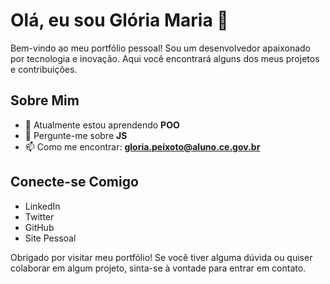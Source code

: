# Olá, eu sou Glória Maria 👋

Bem-vindo ao meu portfólio pessoal! Sou um desenvolvedor apaixonado por tecnologia e inovação. Aqui você encontrará alguns dos meus projetos e contribuições.

## Sobre Mim

- 🌱 Atualmente estou aprendendo **POO**
- 💬 Pergunte-me sobre **JS**
- 📫 Como me encontrar: **gloria.peixoto@aluno.ce.gov.br**

## Conecte-se Comigo

- LinkedIn
- Twitter
- GitHub
- Site Pessoal

Obrigado por visitar meu portfólio! Se você tiver alguma dúvida ou quiser colaborar em algum projeto, sinta-se à vontade para entrar em contato.
